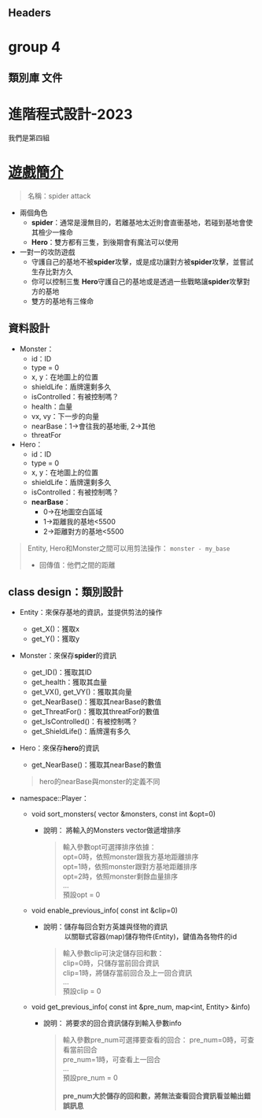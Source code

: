 
## Headers
# group 4
## 類別庫 文件
# 進階程式設計-2023
我們是第四組
# [遊戲簡介]( https://www.codingame.com/multiplayer/bot-programming/spring-challenge-2022)
> 名稱：spider attack
* 兩個角色
	* **spider**：通常是漫無目的，若離基地太近則會直衝基地，若碰到基地會使其檢少一條命
	* **Hero**：雙方都有三隻，到後期會有魔法可以使用
* 一對一的攻防遊戲
	* 守護自己的基地不被**spider**攻擊，或是成功讓對方被**spider**攻擊，並嘗試生存比對方久
	* 你可以控制三隻 **Hero**守護自己的基地或是透過一些戰略讓**spider**攻擊對方的基地
	* 雙方的基地有三條命
	
## 資料設計
* Monster：
	* id：ID
	* type = 0
	* x, y：在地圖上的位置
	* shieldLife：盾牌還剩多久
	* isControlled：有被控制嗎？
	* health：血量
	* vx, vy：下一步的向量
	* nearBase：1&rarr;會往我的基地衝, 2&rarr;其他
	* threatFor
* Hero：
	* id：ID
	* type = 0
	* x, y：在地圖上的位置
	* shieldLife：盾牌還剩多久
	* isControlled：有被控制嗎？
	* **nearBase**：
		* 0&rarr;在地圖空白區域
		* 1&rarr;距離我的基地<5500
		* 2&rarr;距離對方的基地<5500
> Entity, Hero和Monster之間可以用剪法操作：
> `monster - my_base `
> * 回傳值：他們之間的距離

## class design：類別設計

* Entity：來保存基地的資訊，並提供剪法的操作
	* get_X()：獲取x
	* get_Y()：獲取y
* Monster：來保存**spider**的資訊
	* get_ID()：獲取其ID
	* get_health：獲取其血量
	* get_VX(), get_VY()：獲取其向量
	* get_NearBase()：獲取其nearBase的數值
	* get_ThreatFor()：獲取其threatFor的數值
 	* get_IsControlled()：有被控制嗎？
 	* get_ShieldLife()：盾牌還有多久
* Hero：來保存**hero**的資訊
	* get_NearBase()：獲取其nearBase的數值
	> hero的nearBase與monster的定義不同
* namespace::Player：

    * void sort_monsters( vector<Monsters> &monsters, const int &opt=0)

        * 說明：
            將輸入的Monsters vector做遞增排序

			> 輸入參數opt可選擇排序依據：  
					opt=0時，依照monster跟我方基地距離排序  
					opt=1時，依照monster跟對方基地距離排序  
					opt=2時，依照monster剩餘血量排序  
					...  
				預設opt = 0

    * void enable_previous_info( const int &clip=0)
        * 說明：儲存每回合對方英雄與怪物的資訊  
    &emsp;&emsp;&ensp;&nbsp;  以關聯式容器(map)儲存物件(Entity)，鍵值為各物件的id
        
			> 輸入參數clip可決定儲存回和數：  
					clip=0時，只儲存當前回合資訊  
					clip=1時，將儲存當前回合及上一回合資訊  
					...  
				預設clip = 0
    * void get_previous_info( const int &pre_num, map<int, Entity> &info)

        * 說明：
            將要求的回合資訊儲存到輸入參數info
            
			> 輸入參數pre_num可選擇要查看的回合：
					pre_num=0時，可查看當前回合  
					pre_num=1時，可查看上一回合  
					...   
				預設pre_num = 0  
&emsp;&emsp;&emsp;&emsp;&emsp;  
**pre_num大於儲存的回和數，將無法查看回合資訊看並輸出錯誤訊息**